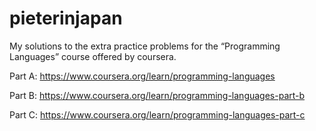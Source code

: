 # pieterinjapan
My solutions to the extra practice problems for the “Programming Languages” course offered by coursera.

Part A: https://www.coursera.org/learn/programming-languages 

Part B: https://www.coursera.org/learn/programming-languages-part-b

Part C: https://www.coursera.org/learn/programming-languages-part-c 
